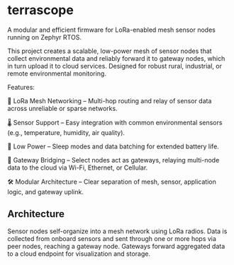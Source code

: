 # terrascope

A modular and efficient firmware for LoRa-enabled mesh sensor nodes running on Zephyr RTOS.

This project creates a scalable, low-power mesh of sensor nodes that collect environmental data and reliably forward it to gateway nodes, which in turn upload it to cloud services. Designed for robust rural, industrial, or remote environmental monitoring.

Features:

📡 LoRa Mesh Networking – Multi-hop routing and relay of sensor data across unreliable or sparse networks.

🌡 Sensor Support – Easy integration with common environmental sensors (e.g., temperature, humidity, air quality).

🔋 Low Power – Sleep modes and data batching for extended battery life.

🎯 Gateway Bridging – Select nodes act as gateways, relaying multi-node data to the cloud via Wi-Fi, Ethernet, or Cellular.

🛠 Modular Architecture – Clear separation of mesh, sensor, application logic, and gateway uplink.

## Architecture

Sensor nodes self-organize into a mesh network using LoRa radios. Data is collected from onboard sensors and sent through one or more hops via peer nodes, reaching a gateway node. Gateways forward aggregated data to a cloud endpoint for visualization and storage.
